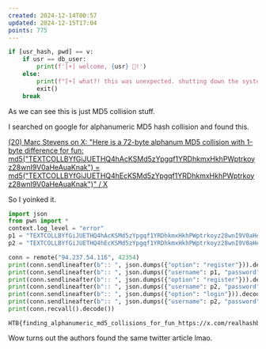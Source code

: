 ```yaml
---
created: 2024-12-14T00:57
updated: 2024-12-15T17:04
points: 775
---
```


```python
if [usr_hash, pwd] == v:
    if usr == db_user:
        print(f'[+] welcome, {usr} 🤖!')
    else:
        print(f"[+] what?! this was unexpected. shutting down the system :: {open('flag.txt').read()} 👽")
        exit()
    break
```

As we can see this is just MD5 collision stuff.

I searched on google for alphanumeric MD5 hash collision and found this.

[(20) Marc Stevens on X: "Here is a 72-byte alphanum MD5 collision with 1-byte difference for fun: md5("TEXTCOLLBYfGiJUETHQ4hAcKSMd5zYpgqf1YRDhkmxHkhPWptrkoyz28wnI9V0aHeAuaKnak") = md5("TEXTCOLLBYfGiJUETHQ4hEcKSMd5zYpgqf1YRDhkmxHkhPWptrkoyz28wnI9V0aHeAuaKnak")" / X](https://x.com/realhashbreaker/status/1770161965006008570)

So I yoinked it.

```python
import json
from pwn import *
context.log_level = "error"
p1 = "TEXTCOLLBYfGiJUETHQ4hAcKSMd5zYpgqf1YRDhkmxHkhPWptrkoyz28wnI9V0aHeAuaKnak"
p2 = "TEXTCOLLBYfGiJUETHQ4hEcKSMd5zYpgqf1YRDhkmxHkhPWptrkoyz28wnI9V0aHeAuaKnak"

conn = remote("94.237.54.116", 42354)
print(conn.sendlineafter(b":: ", json.dumps({"option": "register"})).decode())
print(conn.sendlineafter(b":: ", json.dumps({"username": p1, "password": "password"})).decode())
print(conn.sendlineafter(b":: ", json.dumps({"option": "register"})).decode())
print(conn.sendlineafter(b":: ", json.dumps({"username": p2, "password": "password"})).decode())
print(conn.sendlineafter(b":: ", json.dumps({"option": "login"})).decode())
print(conn.sendlineafter(b":: ", json.dumps({"username": p2, "password": "password"})).decode())
print(conn.recvall().decode())
```

```flag
HTB{finding_alphanumeric_md5_collisions_for_fun_https://x.com/realhashbreaker/status/1770161965006008570_73cd928afdb3968a7efdc6954fc95bca}
```

Wow turns out the authors found the same twitter article lmao.

